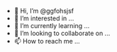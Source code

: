 - 👋 Hi, I’m @ggfohsjsf
- 👀 I’m interested in ...
- 🌱 I’m currently learning ...
- 💞️ I’m looking to collaborate on ...
- 📫 How to reach me ...

<!---
ggfohsjsf/ggfohsjsf is a ✨ special ✨ repository because its `README.md` (this file) appears on your GitHub profile.
You can click the Preview link to take a look at your changes.
--->


